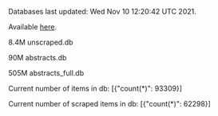 Databases last updated: Wed Nov 10 12:20:42 UTC 2021. 

Available [here](https://github.com/cbeauhilton/ash-db/releases).

8.4M	unscraped.db

90M	abstracts.db

505M	abstracts_full.db

Current number of items in db:
[{"count(*)": 93309}]

Current number of scraped items in db:
[{"count(*)": 62298}]
